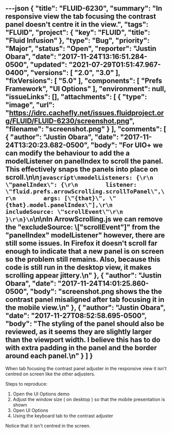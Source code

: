 ---json
{
  "title": "FLUID-6230",
  "summary": "In responsive view the tab focusing the contrast panel doesn't centre it in the view.",
  "tags": "FLUID",
  "project": {
    "key": "FLUID",
    "title": "Fluid Infusion"
  },
  "type": "Bug",
  "priority": "Major",
  "status": "Open",
  "reporter": "Justin Obara",
  "date": "2017-11-24T13:16:51.284-0500",
  "updated": "2021-07-29T01:51:47.967-0400",
  "versions": [
    "2.0",
    "3.0"
  ],
  "fixVersions": [
    "5.0"
  ],
  "components": [
    "Prefs Framework",
    "UI Options"
  ],
  "environment": null,
  "issueLinks": [],
  "attachments": [
    {
      "type": "image",
      "url": "https://idrc.cachefly.net/issues.fluidproject.org/FLUID/FLUID-6230/screenshot.png",
      "filename": "screenshot.png"
    }
  ],
  "comments": [
    {
      "author": "Justin Obara",
      "date": "2017-11-24T13:20:23.682-0500",
      "body": "For UIO+ we can modify the behaviour to add the a modelListener on panelIndex to scroll the panel. This effectively snaps the panels into place on scroll.\n\n```javascript\nmodelListeners: {\r\n    \"panelIndex\": {\r\n        listener: \"fluid.prefs.arrowScrolling.scrollToPanel\",\r\n        args: [\"{that}\", \"{that}.model.panelIndex\"],\r\n        includeSource: \"scrollEvent\"\r\n    }\r\n}\n```\n\nIn ArrowScrolling.js we can remove the \"excludeSource: \\[\"scrollEvent\"]\" from the \"panelIndex\" modelListener\" however, there are still some issues. In Firefox it doesn't scroll far enough to indicate that a new panel is on screen so the problem still remains. Also, because this code is still run in the desktop view, it makes scrolling appear jittery.\n"
    },
    {
      "author": "Justin Obara",
      "date": "2017-11-24T14:01:25.860-0500",
      "body": "screenshot.png shows the the contrast panel misaligned after tab focusing it in the mobile view.\n"
    },
    {
      "author": "Justin Obara",
      "date": "2017-11-27T08:52:58.695-0500",
      "body": "The styling of the panel should also be reviewed, as it seems they are slightly larger than the viewport width. I believe this has to do with extra padding in the panel and the border around each panel.\n"
    }
  ]
}
---
When tab focusing the contrast panel adjuster in the responsive view it isn't centred on screen like the other adjusters.

Steps to reproduce:

1. Open the UI Options demo
2. Adjust the window size ( on desktop ) so that the mobile presentation is shown
3. Open UI Options
4. Using the keyboard tab to the contrast adjuster

Notice that it isn't centred in the screen.

        